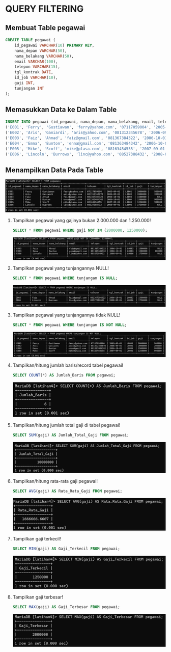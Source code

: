 # QUERY FILTERING

## Membuat Table pegawai
```SQL
CREATE TABLE pegawai (
    id_pegawai VARCHAR(10) PRIMARY KEY,
    nama_depan VARCHAR(50),
    nama_belakang VARCHAR(50),
    email VARCHAR(100),
    telepon VARCHAR(15),
    tgl_kontrak DATE,
    id_job VARCHAR(10),
    gaji INT,
    tunjangan INT
);
```

## Memasukkan Data ke Dalam Table
```SQL
INSERT INTO pegawai (id_pegawai, nama_depan, nama_belakang, email, telepon, tgl_kontrak, id_job, gaji, tunjangan) VALUES
('E001', 'Ferry', 'Gustiawan', 'ferry@yahoo.com', '07117059004', '2005-09-01', 'L0001', 2000000, 500000),
('E002', 'Aris', 'Ganiardi', 'aris@yahoo.com', '081312345678', '2006-09-01', 'L0002', 2000000, 200000),
('E003', 'Faiz', 'Ahnad', 'faiz@gmail.com', '081367384322', '2006-10-01', 'L0003', 1500000, NULL),
('E004', 'Emna', 'Bunton', 'enna@gmail.com', '081363484342', '2006-10-01', 'L0004', 1500000, 900000),
('E005', 'Mike', 'Scoff', 'mike@plasa.com', '08163454555', '2007-09-01', 'L0005', 1250000, 900000),
('E006', 'Lincoln', 'Burrows', 'linc@yahoo.com', '08527388432', '2008-09-01', 'L0006', 1750000, NULL);
```
## Menampilkan Data Pada Table
![](Foto/2.png)

1. Tampilkan pegawai yang gajinya bukan 2.000.000 dan 1.250.000!
   ```SQL
   SELECT * FROM pegawai WHERE gaji NOT IN (2000000, 1250000);
   ```
   ![](Foto/3.png)

2. Tampilkan pegawai yang tunjangannya NULL!
   ```SQL
   SELECT * FROM pegawai WHERE tunjangan IS NULL;
   ```

   ![](Foto/4.png)

3. Tampilkan pegawai yang tunjangannya tidak NULL!
   ```SQL
   SELECT * FROM pegawai WHERE tunjangan IS NOT NULL;
   ```
   ![](Foto/5.png)

4. Tampilkan/hitung jumlah baris/record tabel pegawai!
   ```sql
   SELECT COUNT(*) AS Jumlah_Baris FROM pegawai;
   ```

   ![](Foto/6.png)

5. Tampilkan/hitung jumlah total gaji di tabel pegawai!
   ```sql
   SELECT SUM(gaji) AS Jumlah_Total_Gaji FROM pegawai;
   ```

   ![](Foto/7.png)

6. Tampilkan/hitung rata-rata gaji pegawai!
   ```sql
   SELECT AVG(gaji) AS Rata_Rata_Gaji FROM pegawai;
   ```
   ![](Foto/10.png)

7. Tampilkan gaji terkecil!
   ```sql
   SELECT MIN(gaji) AS Gaji_Terkecil FROM pegawai;
   ```
   ![](Foto/8.png)

8. Tampilkan gaji terbesar!
   ```sql
   SELECT MAX(gaji) AS Gaji_Terbesar FROM pegawai;
   ```
   ![](Foto/9.png)

   







